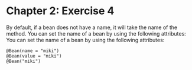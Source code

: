 
# Chapter 2: Exercise 4

By default, if a bean does not have a name, it will take the name of the method.
You can set the name of a bean by using the following attributes:
You can set the name of a bean by using the following attributes:
```
@Bean(name = "miki")
@Bean(value = "miki")
@Bean("miki")
```